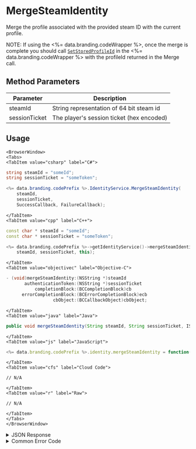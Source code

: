 # MergeSteamIdentity

Merge the profile associated with the provided steam ID with the current profile.

NOTE: If using the <%= data.branding.codeWrapper %>, once the merge is complete you should call [<code>SetStoredProfileId</code>](/api/wrapper/setstoredprofileid) in the <%= data.branding.codeWrapper %> with the profileId returned in the Merge call.



<PartialServop service_name="identity" operation_name="MERGE" />

## Method Parameters
Parameter | Description
--------- | -----------
steamId | String representation of 64 bit steam id
sessionTicket | The player's session ticket (hex encoded)

## Usage

```mdx-code-block
<BrowserWindow>
<Tabs>
<TabItem value="csharp" label="C#">
```

```csharp
string steamId = "someId";
string sessionTicket = "someToken";

<%= data.branding.codePrefix %>.IdentityService.MergeSteamIdentity(
    steamId,
    sessionTicket,
    SuccessCallback, FailureCallback);
```

```mdx-code-block
</TabItem>
<TabItem value="cpp" label="C++">
```

```cpp
const char * steamId = "someId";
const char * sessionTicket = "someToken";

<%= data.branding.codePrefix %>->getIdentityService()->mergeSteamIdentity(
    steamId, sessionTicket, this);
```

```mdx-code-block
</TabItem>
<TabItem value="objectivec" label="Objective-C">
```

```objectivec
- (void)mergeSteamIdentity:(NSString *)steamId
       authenticationToken:(NSString *)sessionTicket
           completionBlock:(BCCompletionBlock)cb
      errorCompletionBlock:(BCErrorCompletionBlock)ecb
                  cbObject:(BCCallbackObject)cbObject;
```

```mdx-code-block
</TabItem>
<TabItem value="java" label="Java">
```

```java
public void mergeSteamIdentity(String steamId, String sessionTicket, IServerCallback callback)
```

```mdx-code-block
</TabItem>
<TabItem value="js" label="JavaScript">
```

```javascript
<%= data.branding.codePrefix %>.identity.mergeSteamIdentity = function(steamId, sessionTicket, callback)
```

```mdx-code-block
</TabItem>
<TabItem value="cfs" label="Cloud Code">
```

```cfscript
// N/A
```

```mdx-code-block
</TabItem>
<TabItem value="r" label="Raw">
```

```cfscript
// N/A
```

```mdx-code-block
</TabItem>
</Tabs>
</BrowserWindow>
```

<details>
<summary>JSON Response</summary>

```json
{  
   "data":{  
      "profileId":"f94f7e2d-3cdd-4fd6-9c28-392f7875e9df"
   },
   "status":200
}
```
</details>

<details>
<summary>Common Error Code</summary>

### Status Codes
Code | Name | Description
---- | ---- | -----------
40211 | DUPLICATE_IDENTITY_TYPE | Returned when trying to attach an identity type that already exists for that profile. For instance you can have only one Steam identity for a profile.

</details>


